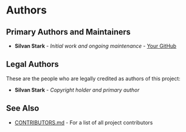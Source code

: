 # Authors

## Primary Authors and Maintainers

* **Silvan Stark** - *Initial work and ongoing maintenance* - [Your GitHub](https://github.com/yourusername)

## Legal Authors

These are the people who are legally credited as authors of this project:

* **Silvan Stark** - *Copyright holder and primary author*

## See Also

* [CONTRIBUTORS.md](CONTRIBUTORS.md) - For a list of all project contributors 